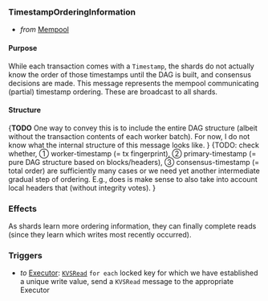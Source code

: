 ### TimestampOrderingInformation

* _from_ [Mempool](#Mempool)

#### Purpose

While each transaction comes with a `Timestamp`, the shards do not actually know the order of those timestamps until the DAG is built, and consensus decisions are made. This message represents the mempool communicating (partial) timestamp ordering. These are broadcast to all shards.

#### Structure

{**TODO**
One way to convey this is to include the entire DAG structure (albeit without the transaction contents of each worker batch).
For now, I do not know what the internal structure of this message looks like.
}
{TODO: check whether,
① worker-timestamp (= tx fingerprint),
② primary-timestamp (= pure DAG structure based on blocks/headers),
③ consensus-timestamp (= total order)
are sufficiently many cases or we need yet another intermediate gradual step of ordering.
E.g., does is make sense to also take into account local headers that (without integrity votes).
}

### Effects

As shards learn more ordering information, they can finally complete reads (since they learn which writes most recently occurred).

### Triggers

- _to_ [Executor](../executor.md): [`KVSRead`](../executor/KVS-read.md)
  `for each` locked key for which we have established a unique write value,
  send a `KVSRead` message to the appropriate Executor
